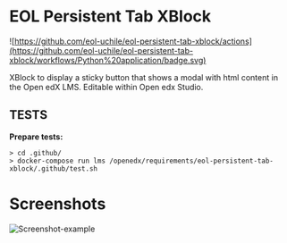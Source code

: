 
# EOL Persistent Tab XBlock

![https://github.com/eol-uchile/eol-persistent-tab-xblock/actions](https://github.com/eol-uchile/eol-persistent-tab-xblock/workflows/Python%20application/badge.svg)

XBlock to display a sticky button that shows a modal with html content in the Open edX LMS. Editable within Open edx Studio.

## TESTS
**Prepare tests:**

    > cd .github/
    > docker-compose run lms /openedx/requirements/eol-persistent-tab-xblock/.github/test.sh

# Screenshots
![Screenshot-example](eolpersistenttab/examples/09-09-2019.png?style=center)